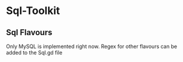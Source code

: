 # Sql-Toolkit

## Sql Flavours

Only MySQL is implemented right now.
Regex for other flavours can be added to the Sql.gd file